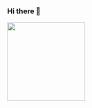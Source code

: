 ### Hi there 👋

<img height="180em" src="https://github-readme-stats.vercel.app/api?username=Sir-Dazzling&show_icons=true&hide_border=true&&count_private=true&include_all_commits=true" />

<!--
**Sir-Dazzling/Sir-Dazzling** is a ✨ _special_ ✨ repository because its `README.md` (this file) appears on your GitHub profile.

Here are some ideas to get you started:

- 🔭 I’m currently working on ...
- 🌱 I’m currently learning ...
- 👯 I’m looking to collaborate on ...
- 🤔 I’m looking for help with ...
- 💬 Ask me about ...
- 📫 How to reach me: ...
- 😄 Pronouns: ...
- ⚡ Fun fact: ...
-->
